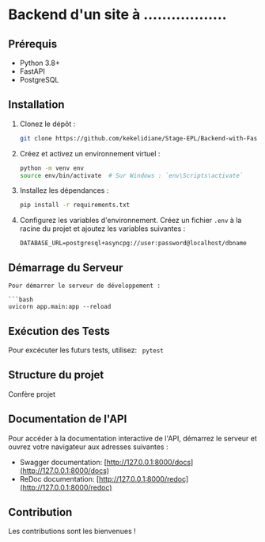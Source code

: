 # Backend d'un site à ..................

## Prérequis

- Python 3.8+
- FastAPI
- PostgreSQL

## Installation

1. Clonez le dépôt :
    ```sh
    git clone https://github.com/kekelidiane/Stage-EPL/Backend-with-FastAPI.git
    ```

2. Créez et activez un environnement virtuel :
    ```sh
    python -m venv env
    source env/bin/activate  # Sur Windows : `env\Scripts\activate`
    ```

3. Installez les dépendances :
    ```sh
    pip install -r requirements.txt
    ```
    
4. Configurez les variables d'environnement. Créez un fichier `.env` à la racine du projet et ajoutez les variables suivantes :
    ```env
    DATABASE_URL=postgresql+asyncpg://user:password@localhost/dbname
    ```

## Démarrage du Serveur
    Pour démarrer le serveur de développement :
    
    ```bash
    uvicorn app.main:app --reload

## Exécution des Tests

Pour excécuter les futurs tests, utilisez:
    ``` 
    pytest
    ```

## Structure du projet

Confère projet

## Documentation de l'API
Pour accéder à la documentation interactive de l'API, démarrez le serveur et ouvrez votre navigateur aux adresses suivantes :

- Swagger documentation: [http://127.0.0.1:8000/docs](http://127.0.0.1:8000/docs)
- ReDoc documentation: [http://127.0.0.1:8000/redoc](http://127.0.0.1:8000/redoc)

## Contribution

Les contributions sont les bienvenues !